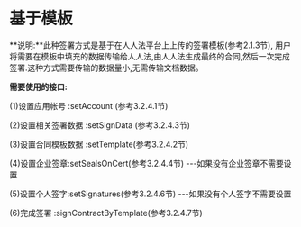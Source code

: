 # 基于模板

**说明:**此种签署方式是基于在人人法平台上上传的签署模板\(参考2.1.3节\), 用户将需要在模板中填充的数据传输给人人法,由人人法生成最终的合同,然后一次完成签署.这种方式需要传输的数据量小,无需传输文档数据。

**需要使用的接口:**

\(1\)设置应用帐号 :setAccount \(参考3.2.4.1节\)

\(2\)设置相关签署数据 :setSignData \(参考3.2.4.3节\)

\(3\)设置合同模板数据 :setTemplate\(参考3.2.4.2节\)

\(4\)设置企业签章:setSealsOnCert\(参考3.2.4.4节\)  ---如果没有企业签章不需要设置

\(5\)设置个人签字:setSignatures\(参考3.2.4.6节\)  ---如果没有个人签字不需要设置

\(6\)完成签署 :signContractByTemplate\(参考3.2.4.7节\)

